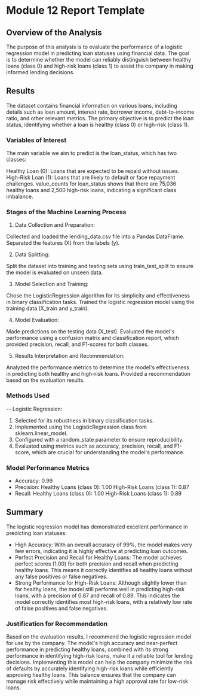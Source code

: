 # Module 12 Report Template

## Overview of the Analysis
The purpose of this analysis is to evaluate the performance of a logistic regression model in predicting loan statuses using financial data. The goal is to determine whether the model can reliably distinguish between healthy loans (class 0) and high-risk loans (class 1) to assist the company in making informed lending decisions.

## Results
The dataset contains financial information on various loans, including details such as loan amount, interest rate, borrower income, debt-to-income ratio, and other relevant metrics. The primary objective is to predict the loan status, identifying whether a loan is healthy (class 0) or high-risk (class 1).

### Variables of Interest
The main variable we aim to predict is the loan_status, which has two classes:

Healthy Loan (0): Loans that are expected to be repaid without issues.
High-Risk Loan (1): Loans that are likely to default or face repayment challenges.
value_counts for loan_status shows that there are 75,036 healthy loans and 2,500 high-risk loans, indicating a significant class imbalance.

### Stages of the Machine Learning Process
1. Data Collection and Preparation:

Collected and loaded the lending_data.csv file into a Pandas DataFrame.
Separated the features (X) from the labels (y).

2. Data Splitting:

Split the dataset into training and testing sets using train_test_split to ensure the model is evaluated on unseen data.

3. Model Selection and Training:

Chose the LogisticRegression algorithm for its simplicity and effectiveness in binary classification tasks.
Trained the logistic regression model using the training data (X_train and y_train).

4. Model Evaluation:

Made predictions on the testing data (X_test).
Evaluated the model's performance using a confusion matrix and classification report, which provided precision, recall, and F1-scores for both classes.

5. Results Interpretation and Recommendation:

Analyzed the performance metrics to determine the model's effectiveness in predicting both healthy and high-risk loans.
Provided a recommendation based on the evaluation results.

### Methods Used
-- Logistic Regression:
1. Selected for its robustness in binary classification tasks.
2. Implemented using the LogisticRegression class from sklearn.linear_model.
3. Configured with a random_state parameter to ensure reproducibility.
4. Evaluated using metrics such as accuracy, precision, recall, and F1-score, which are crucial for understanding the model's performance.

### Model Performance Metrics
- Accuracy: 0.99
- Precision:
Healthy Loans (class 0): 1.00
High-Risk Loans (class 1): 0.87
- Recall:
Healthy Loans (class 0): 1.00
High-Risk Loans (class 1): 0.89


## Summary

The logistic regression model has demonstrated excellent performance in predicting loan statuses:

- High Accuracy: With an overall accuracy of 99%, the model makes very few errors, indicating it is highly effective at predicting loan outcomes.
- Perfect Precision and Recall for Healthy Loans: The model achieves perfect scores (1.00) for both precision and recall when predicting healthy loans. This means it correctly identifies all healthy loans without any false positives or false negatives.
- Strong Performance for High-Risk Loans: Although slightly lower than for healthy loans, the model still performs well in predicting high-risk loans, with a precision of 0.87 and recall of 0.89. This indicates the model correctly identifies most high-risk loans, with a relatively low rate of false positives and false negatives.

### Justification for Recommendation
Based on the evaluation results, I recommend the logistic regression model for use by the company. The model's high accuracy and near-perfect performance in predicting healthy loans, combined with its strong performance in identifying high-risk loans, make it a reliable tool for lending decisions. Implementing this model can help the company minimize the risk of defaults by accurately identifying high-risk loans while efficiently approving healthy loans. This balance ensures that the company can manage risk effectively while maintaining a high approval rate for low-risk loans.







